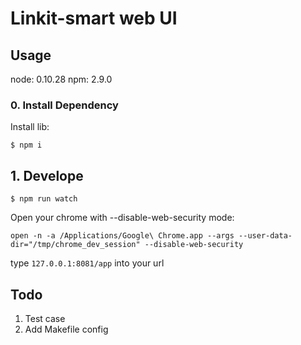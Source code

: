 # Linkit-smart web UI

## Usage

node: 0.10.28
npm: 2.9.0

### 0. Install Dependency

Install lib:

```
$ npm i
```

## 1. Develope

```
$ npm run watch
```

Open your chrome with --disable-web-security mode:

```
open -n -a /Applications/Google\ Chrome.app --args --user-data-dir="/tmp/chrome_dev_session" --disable-web-security
```

type `127.0.0.1:8081/app` into your url

## Todo

1. Test case
2. Add Makefile config
